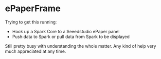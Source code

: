 # ePaperFrame

Trying to get this running:
- Hook up a Spark Core to a Seeedstudio ePaper panel
- Push data to Spark or pull data from Spark to be displayed 

Still pretty busy with understanding the whole matter. Any kind of help very much appreciated at any time.
